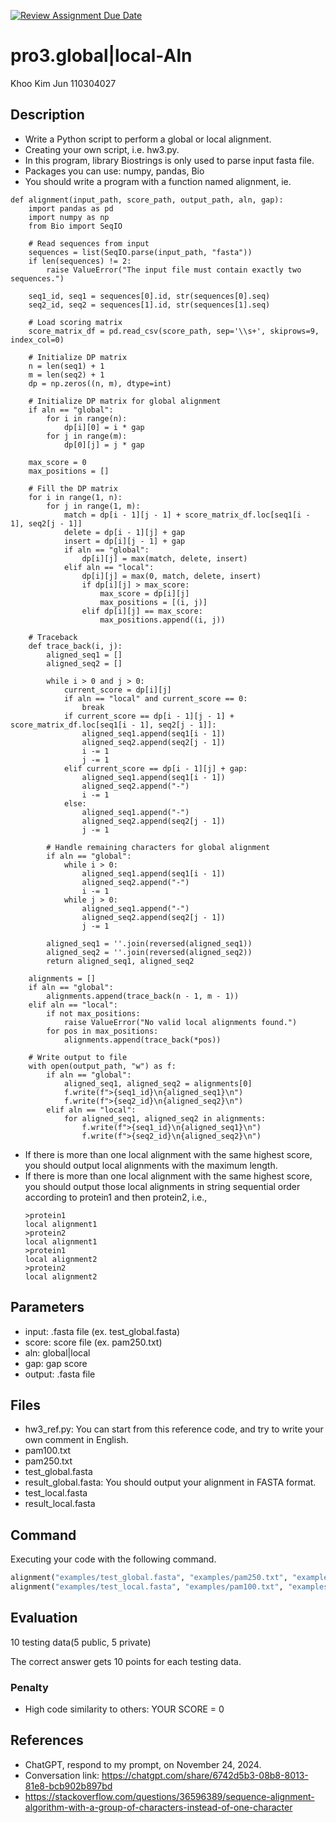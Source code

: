 [![Review Assignment Due Date](https://classroom.github.com/assets/deadline-readme-button-22041afd0340ce965d47ae6ef1cefeee28c7c493a6346c4f15d667ab976d596c.svg)](https://classroom.github.com/a/pWmxMLzQ)
# pro3.global|local-Aln
Khoo Kim Jun 110304027

## Description

* Write a Python script to perform a global or local alignment.
* Creating your own script, i.e. hw3.py.
* In this program, library Biostrings is only used to parse input fasta file.
* Packages you can use: numpy, pandas, Bio
* You should write a program with a function named alignment, ie.
```
def alignment(input_path, score_path, output_path, aln, gap):
    import pandas as pd
    import numpy as np
    from Bio import SeqIO

    # Read sequences from input
    sequences = list(SeqIO.parse(input_path, "fasta"))
    if len(sequences) != 2:
        raise ValueError("The input file must contain exactly two sequences.")

    seq1_id, seq1 = sequences[0].id, str(sequences[0].seq)
    seq2_id, seq2 = sequences[1].id, str(sequences[1].seq)

    # Load scoring matrix
    score_matrix_df = pd.read_csv(score_path, sep='\\s+', skiprows=9, index_col=0)

    # Initialize DP matrix
    n = len(seq1) + 1
    m = len(seq2) + 1
    dp = np.zeros((n, m), dtype=int)

    # Initialize DP matrix for global alignment
    if aln == "global":
        for i in range(n):
            dp[i][0] = i * gap
        for j in range(m):
            dp[0][j] = j * gap

    max_score = 0
    max_positions = []

    # Fill the DP matrix
    for i in range(1, n):
        for j in range(1, m):
            match = dp[i - 1][j - 1] + score_matrix_df.loc[seq1[i - 1], seq2[j - 1]]
            delete = dp[i - 1][j] + gap
            insert = dp[i][j - 1] + gap
            if aln == "global":
                dp[i][j] = max(match, delete, insert)
            elif aln == "local":
                dp[i][j] = max(0, match, delete, insert)
                if dp[i][j] > max_score:
                    max_score = dp[i][j]
                    max_positions = [(i, j)]
                elif dp[i][j] == max_score:
                    max_positions.append((i, j))

    # Traceback
    def trace_back(i, j):
        aligned_seq1 = []
        aligned_seq2 = []

        while i > 0 and j > 0:
            current_score = dp[i][j]
            if aln == "local" and current_score == 0:
                break
            if current_score == dp[i - 1][j - 1] + score_matrix_df.loc[seq1[i - 1], seq2[j - 1]]:
                aligned_seq1.append(seq1[i - 1])
                aligned_seq2.append(seq2[j - 1])
                i -= 1
                j -= 1
            elif current_score == dp[i - 1][j] + gap:
                aligned_seq1.append(seq1[i - 1])
                aligned_seq2.append("-")
                i -= 1
            else:
                aligned_seq1.append("-")
                aligned_seq2.append(seq2[j - 1])
                j -= 1

        # Handle remaining characters for global alignment
        if aln == "global":
            while i > 0:
                aligned_seq1.append(seq1[i - 1])
                aligned_seq2.append("-")
                i -= 1
            while j > 0:
                aligned_seq1.append("-")
                aligned_seq2.append(seq2[j - 1])
                j -= 1

        aligned_seq1 = ''.join(reversed(aligned_seq1))
        aligned_seq2 = ''.join(reversed(aligned_seq2))
        return aligned_seq1, aligned_seq2

    alignments = []
    if aln == "global":
        alignments.append(trace_back(n - 1, m - 1))
    elif aln == "local":
        if not max_positions:
            raise ValueError("No valid local alignments found.")
        for pos in max_positions:
            alignments.append(trace_back(*pos))

    # Write output to file
    with open(output_path, "w") as f:
        if aln == "global":
            aligned_seq1, aligned_seq2 = alignments[0]
            f.write(f">{seq1_id}\n{aligned_seq1}\n")
            f.write(f">{seq2_id}\n{aligned_seq2}\n")
        elif aln == "local":
            for aligned_seq1, aligned_seq2 in alignments:
                f.write(f">{seq1_id}\n{aligned_seq1}\n")
                f.write(f">{seq2_id}\n{aligned_seq2}\n")

```
* If there is more than one local alignment with the same highest score, you should output local alignments with the maximum length. 
* If there is more than one local alignment with the same highest score, you should output those local alignments in string sequential order according to protein1 and then protein2, i.e., 
  ```
  >protein1
  local alignment1
  >protein2
  local alignment1
  >protein1
  local alignment2
  >protein2
  local alignment2
  ```
## Parameters

* input: .fasta file (ex. test_global.fasta)
* score: score file (ex. pam250.txt)
* aln: global|local
* gap: gap score
* output: .fasta file

## Files

* hw3_ref.py: You can start from this reference code, and try to write your own comment in English.
* pam100.txt
* pam250.txt
* test_global.fasta
* result_global.fasta: You should output your alignment in FASTA format.
* test_local.fasta
* result_local.fasta
## Command

Executing your code with the following command.


```Python
alignment("examples/test_global.fasta", "examples/pam250.txt", "examples/result_global.fasta", "global", -10)
alignment("examples/test_local.fasta", "examples/pam100.txt", "examples/result_local.fasta", "local", -10)
```

## Evaluation

10 testing data(5 public, 5 private)

The correct answer gets 10 points for each testing data.



### Penalty

* High code similarity to others: YOUR SCORE = 0

## References
* ChatGPT, respond to my prompt, on November 24, 2024.
* Conversation link: https://chatgpt.com/share/6742d5b3-08b8-8013-81e8-bcb902b897bd
* https://stackoverflow.com/questions/36596389/sequence-alignment-algorithm-with-a-group-of-characters-instead-of-one-character






